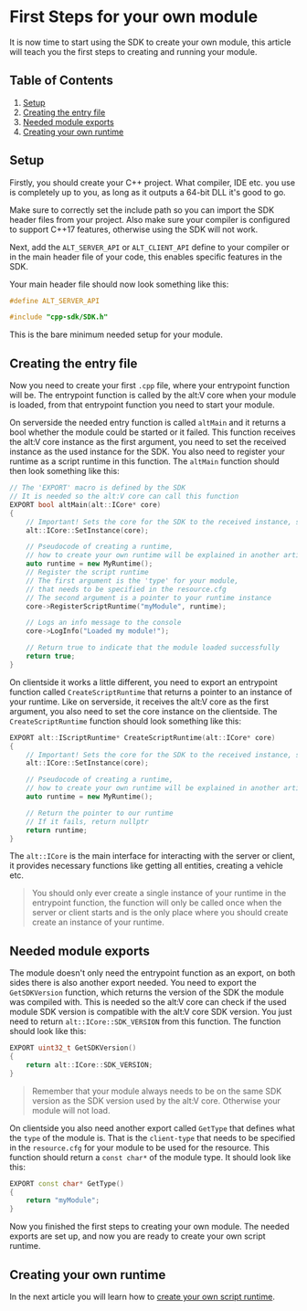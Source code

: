 # First Steps for your own module

It is now time to start using the SDK to create your own module, this article will teach you the first steps to creating and running your module.

## Table of Contents

1. [Setup](#setup)
2. [Creating the entry file](#creating-the-entry-file)
3. [Needed module exports](#needed-module-exports)
4. [Creating your own runtime](#creating-your-own-runtime)

## Setup

Firstly, you should create your C++ project. What compiler, IDE etc. you use is completely up to you, as long as it outputs a 64-bit DLL it's good to go.

Make sure to correctly set the include path so you can import the SDK header files from your project.
Also make sure your compiler is configured to support C++17 features, otherwise using the SDK will not work.

Next, add the `ALT_SERVER_API` or `ALT_CLIENT_API` define to your compiler or in the main header file of your code, this enables specific features
in the SDK.

Your main header file should now look something like this:
```c++
#define ALT_SERVER_API

#include "cpp-sdk/SDK.h"
```

This is the bare minimum needed setup for your module.

## Creating the entry file

Now you need to create your first `.cpp` file, where your entrypoint function will be.
The entrypoint function is called by the alt:V core when your module is loaded, from that entrypoint function you need to start your module.

On serverside the needed entry function is called `altMain` and it returns a bool whether the module could be started or it failed.
This function receives the alt:V core instance as the first argument, you need to set the received instance as the used instance for the SDK.
You also need to register your runtime as a script runtime in this function.
The `altMain` function should then look something like this:
```c++
// The 'EXPORT' macro is defined by the SDK
// It is needed so the alt:V core can call this function
EXPORT bool altMain(alt::ICore* core)
{   
    // Important! Sets the core for the SDK to the received instance, so you can interact with the server or client
    alt::ICore::SetInstance(core);

    // Pseudocode of creating a runtime,
    // how to create your own runtime will be explained in another article
    auto runtime = new MyRuntime();
    // Register the script runtime
    // The first argument is the 'type' for your module,
    // that needs to be specified in the resource.cfg
    // The second argument is a pointer to your runtime instance
    core->RegisterScriptRuntime("myModule", runtime);

    // Logs an info message to the console
    core->LogInfo("Loaded my module!");

    // Return true to indicate that the module loaded successfully
    return true;
}
```

On clientside it works a little different, you need to export an entrypoint function called `CreateScriptRuntime` that returns a pointer to an instance of your runtime.
Like on serverside, it receives the alt:V core as the first argument, you also need to set the core instance on the clientside.
The `CreateScriptRuntime` function should look something like this:
```c++
EXPORT alt::IScriptRuntime* CreateScriptRuntime(alt::ICore* core)
{
    // Important! Sets the core for the SDK to the received instance, so you can interact with the server or client
    alt::ICore::SetInstance(core);

    // Pseudocode of creating a runtime,
    // how to create your own runtime will be explained in another article
    auto runtime = new MyRuntime();

    // Return the pointer to our runtime
    // If it fails, return nullptr
    return runtime;
}
```

The `alt::ICore` is the main interface for interacting with the server or client, it provides necessary functions like getting all entities, creating a vehicle etc.

> You should only ever create a single instance of your runtime in the entrypoint function, the function will only be called once when the server or client starts
> and is the only place where you should create create an instance of your runtime.

## Needed module exports

The module doesn't only need the entrypoint function as an export, on both sides there is also another export needed.
You need to export the `GetSDKVersion` function, which returns the version of the SDK the module was compiled with.
This is needed so the alt:V core can check if the used module SDK version is compatible with the alt:V core SDK version.
You just need to return `alt::ICore::SDK_VERSION` from this function.
The function should look like this:
```c++
EXPORT uint32_t GetSDKVersion()
{
    return alt::ICore::SDK_VERSION;
}
```

> Remember that your module always needs to be on the same SDK version as the SDK version used by the alt:V core. Otherwise your module will not load.

On clientside you also need another export called `GetType` that defines what the `type` of the module is.
That is the `client-type` that needs to be specified in the `resource.cfg` for your module to be used for the resource.
This function should return a `const char*` of the module type.
It should look like this:
```c++
EXPORT const char* GetType()
{
    return "myModule";
}
```

Now you finished the first steps to creating your own module. The needed exports are set up, and now you are ready to create your own script runtime.

## Creating your own runtime

In the next article you will learn how to [create your own script runtime](creating-runtime.md).
